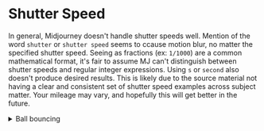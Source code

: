 # Shutter Speed

In general, Midjourney doesn't handle shutter speeds well. Mention of the word `shutter` or `shutter speed` seems to ccause motion blur, no matter the specified shutter speed. Seeing as fractions (ex: `1/1000`) are a common mathematical format, it's fair to assume MJ can't distinguish between shutter speeds and regular integer expressions. Using `s` or `second` also doesn't produce desired results. This is likely due to the source material not having a clear and consistent set of shutter speed examples across subject matter. Your mileage may vary, and hopefully this will get better in the future.

<details><summary>Ball bouncing</summary>
<p>

`ball bouncing:: [term] --sameseed 1`  

**1/2**<br>
![1/2](/shutterspeed/images/ball_bouncing_2.png)

**1/1000**<br>
![1/1000](/shutterspeed/images/ball_bouncing_1000.png)

**1/2s**<br>
![1/2s](/shutterspeed/images/ball_bouncing_2s.png)

**1/1000s**<br>
![1/1000s](/shutterspeed/images/ball_bouncing_1000s.png)

**1/2 second**<br>
![1/2 second](/shutterspeed/images/ball_bouncing_2_second.png)

**1/1000 second**<br>
![1/1000 second](/shutterspeed/images/ball_bouncing_1000_second.png)  

**1/2 shutter**<br>
![1/2 shutter](/shutterspeed/images/ball_bouncing_2_shutter.png)

**1/1000 shutter**<br>
![1/1000 shutter](/shutterspeed/images/ball_bouncing_1000_shutter.png)

**1/2 shutter speed**<br>
![1/2 shutter speed](/shutterspeed/images/ball_bouncing_2_shutter_speed.png)

**1/1000 shutter speed**<br>
![1/1000 shutter speed](/shutterspeed/images/ball_bouncing_1000_shutter_speed.png)

</p>
</details>
